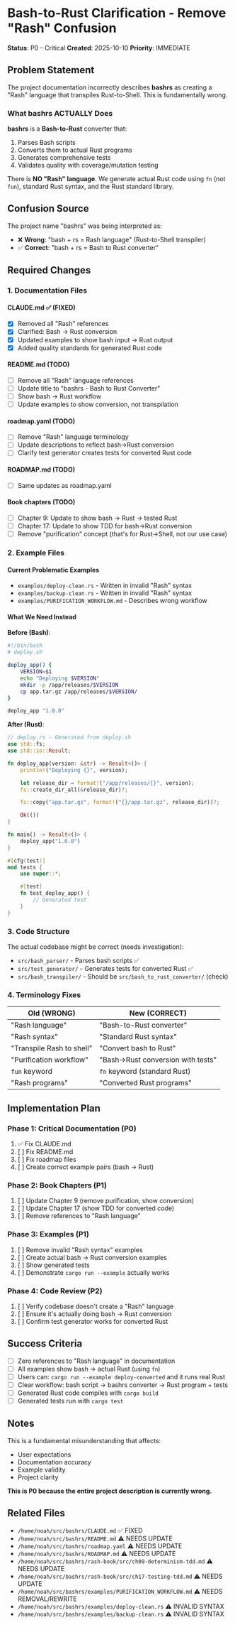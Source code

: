 # Bash-to-Rust Clarification - Remove "Rash" Confusion

**Status**: P0 - Critical
**Created**: 2025-10-10
**Priority**: IMMEDIATE

## Problem Statement

The project documentation incorrectly describes **bashrs** as creating a "Rash" language that transpiles Rust-to-Shell. This is fundamentally wrong.

### What bashrs ACTUALLY Does

**bashrs** is a **Bash-to-Rust** converter that:
1. Parses Bash scripts
2. Converts them to actual Rust programs
3. Generates comprehensive tests
4. Validates quality with coverage/mutation testing

There is **NO "Rash" language**. We generate actual Rust code using `fn` (not `fun`), standard Rust syntax, and the Rust standard library.

## Confusion Source

The project name "bashrs" was being interpreted as:
- ❌ **Wrong**: "bash + rs = Rash language" (Rust-to-Shell transpiler)
- ✅ **Correct**: "bash + rs = Bash to Rust converter"

## Required Changes

### 1. Documentation Files

#### CLAUDE.md ✅ (FIXED)
- [x] Removed all "Rash" references
- [x] Clarified: Bash → Rust conversion
- [x] Updated examples to show bash input → Rust output
- [x] Added quality standards for generated Rust code

#### README.md (TODO)
- [ ] Remove all "Rash" language references
- [ ] Update title to "bashrs - Bash to Rust Converter"
- [ ] Show bash → Rust workflow
- [ ] Update examples to show conversion, not transpilation

#### roadmap.yaml (TODO)
- [ ] Remove "Rash" language terminology
- [ ] Update descriptions to reflect bash→Rust conversion
- [ ] Clarify test generator creates tests for converted Rust code

#### ROADMAP.md (TODO)
- [ ] Same updates as roadmap.yaml

#### Book chapters (TODO)
- [ ] Chapter 9: Update to show bash → Rust → tested Rust
- [ ] Chapter 17: Update to show TDD for bash→Rust conversion
- [ ] Remove "purification" concept (that's for Rust→Shell, not our use case)

### 2. Example Files

#### Current Problematic Examples
- `examples/deploy-clean.rs` - Written in invalid "Rash" syntax
- `examples/backup-clean.rs` - Written in invalid "Rash" syntax
- `examples/PURIFICATION_WORKFLOW.md` - Describes wrong workflow

#### What We Need Instead

**Before (Bash)**:
```bash
#!/bin/bash
# deploy.sh

deploy_app() {
    VERSION=$1
    echo "Deploying $VERSION"
    mkdir -p /app/releases/$VERSION
    cp app.tar.gz /app/releases/$VERSION/
}

deploy_app "1.0.0"
```

**After (Rust)**:
```rust
// deploy.rs - Generated from deploy.sh
use std::fs;
use std::io::Result;

fn deploy_app(version: &str) -> Result<()> {
    println!("Deploying {}", version);

    let release_dir = format!("/app/releases/{}", version);
    fs::create_dir_all(&release_dir)?;

    fs::copy("app.tar.gz", format!("{}/app.tar.gz", release_dir))?;

    Ok(())
}

fn main() -> Result<()> {
    deploy_app("1.0.0")
}

#[cfg(test)]
mod tests {
    use super::*;

    #[test]
    fn test_deploy_app() {
        // Generated test
    }
}
```

### 3. Code Structure

The actual codebase might be correct (needs investigation):
- `src/bash_parser/` - Parses bash scripts ✅
- `src/test_generator/` - Generates tests for converted Rust ✅
- `src/bash_transpiler/` - Should be `src/bash_to_rust_converter/` (check)

### 4. Terminology Fixes

| Old (WRONG) | New (CORRECT) |
|-------------|---------------|
| "Rash language" | "Bash-to-Rust converter" |
| "Rash syntax" | "Standard Rust syntax" |
| "Transpile Rash to shell" | "Convert bash to Rust" |
| "Purification workflow" | "Bash→Rust conversion with tests" |
| `fun` keyword | `fn` keyword (standard Rust) |
| "Rash programs" | "Converted Rust programs" |

## Implementation Plan

### Phase 1: Critical Documentation (P0)
1. ✅ Fix CLAUDE.md
2. [ ] Fix README.md
3. [ ] Fix roadmap files
4. [ ] Create correct example pairs (bash → Rust)

### Phase 2: Book Chapters (P1)
1. [ ] Update Chapter 9 (remove purification, show conversion)
2. [ ] Update Chapter 17 (show TDD for converted code)
3. [ ] Remove references to "Rash language"

### Phase 3: Examples (P1)
1. [ ] Remove invalid "Rash syntax" examples
2. [ ] Create actual bash → Rust conversion examples
3. [ ] Show generated tests
4. [ ] Demonstrate `cargo run --example` actually works

### Phase 4: Code Review (P2)
1. [ ] Verify codebase doesn't create a "Rash" language
2. [ ] Ensure it's actually doing bash → Rust conversion
3. [ ] Confirm test generator works for converted Rust

## Success Criteria

- [ ] Zero references to "Rash language" in documentation
- [ ] All examples show bash → actual Rust (using `fn`)
- [ ] Users can: `cargo run --example deploy-converted` and it runs real Rust
- [ ] Clear workflow: bash script → bashrs converter → Rust program + tests
- [ ] Generated Rust code compiles with `cargo build`
- [ ] Generated tests run with `cargo test`

## Notes

This is a fundamental misunderstanding that affects:
- User expectations
- Documentation accuracy
- Example validity
- Project clarity

**This is P0 because the entire project description is currently wrong.**

## Related Files

- `/home/noah/src/bashrs/CLAUDE.md` ✅ FIXED
- `/home/noah/src/bashrs/README.md` ⚠️ NEEDS UPDATE
- `/home/noah/src/bashrs/roadmap.yaml` ⚠️ NEEDS UPDATE
- `/home/noah/src/bashrs/ROADMAP.md` ⚠️ NEEDS UPDATE
- `/home/noah/src/bashrs/rash-book/src/ch09-determinism-tdd.md` ⚠️ NEEDS UPDATE
- `/home/noah/src/bashrs/rash-book/src/ch17-testing-tdd.md` ⚠️ NEEDS UPDATE
- `/home/noah/src/bashrs/examples/PURIFICATION_WORKFLOW.md` ⚠️ NEEDS REMOVAL/REWRITE
- `/home/noah/src/bashrs/examples/deploy-clean.rs` ⚠️ INVALID SYNTAX
- `/home/noah/src/bashrs/examples/backup-clean.rs` ⚠️ INVALID SYNTAX
